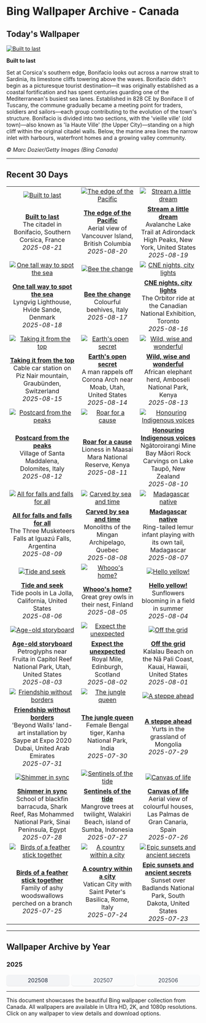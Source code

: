 # Bing Wallpaper Archive - Canada

## Today's Wallpaper

[![Built to last](https://www.bing.com/th?id=OHR.CitadelBonifacio_EN-CA8702640374_UHD.jpg&pid=hp&w=2560)](https://bing.codexun.com/ca/detail/20250821)

**Built to last**

Set at Corsica's southern edge, Bonifacio looks out across a narrow strait to Sardinia, its limestone cliffs towering above the waves. Bonifacio didn't begin as a picturesque tourist destination—it was originally established as a coastal fortification and has spent centuries guarding one of the Mediterranean's busiest sea lanes. Established in 828 CE by Boniface II of Tuscany, the commune gradually became a meeting point for traders, soldiers and sailors—each group contributing to the evolution of the town's structure. Bonifacio is divided into two sections, with the 'vieille ville' (old town)—also known as 'la Haute Ville' (the Upper City)—standing on a high cliff within the original citadel walls. Below, the marine area lines the narrow inlet with harbours, waterfront homes and a growing valley community.

*© Marc Dozier/Getty Images (Bing Canada)*

---

## Recent 30 Days

| | | |
|:---:|:---:|:---:|
| [![Built to last](https://www.bing.com/th?id=OHR.CitadelBonifacio_EN-CA8702640374_UHD.jpg&pid=hp&w=2560)](https://bing.codexun.com/ca/detail/20250821) | [![The edge of the Pacific](https://www.bing.com/th?id=OHR.VanIsland_EN-CA8465545166_UHD.jpg&pid=hp&w=2560)](https://bing.codexun.com/ca/detail/20250820) | [![Stream a little dream](https://www.bing.com/th?id=OHR.AvalancheLake_EN-CA8229303307_UHD.jpg&pid=hp&w=2560)](https://bing.codexun.com/ca/detail/20250819) | 
| **[Built to last](https://bing.codexun.com/ca/detail/20250821)**<br>The citadel in Bonifacio, Southern Corsica, France<br>*2025-08-21* | **[The edge of the Pacific](https://bing.codexun.com/ca/detail/20250820)**<br>Aerial view of Vancouver Island, British Columbia<br>*2025-08-20* | **[Stream a little dream](https://bing.codexun.com/ca/detail/20250819)**<br>Avalanche Lake Trail at Adirondack High Peaks, New York, United States<br>*2025-08-19* | 
| [![One tall way to spot the sea](https://www.bing.com/th?id=OHR.LyngvigLighthouse_EN-CA8074234624_UHD.jpg&pid=hp&w=2560)](https://bing.codexun.com/ca/detail/20250818) | [![Bee the change](https://www.bing.com/th?id=OHR.ColorfulBeehives_EN-CA7943336590_UHD.jpg&pid=hp&w=2560)](https://bing.codexun.com/ca/detail/20250817) | [![CNE nights, city lights](https://www.bing.com/th?id=OHR.CNExhibit_EN-CA7387294969_UHD.jpg&pid=hp&w=2560)](https://bing.codexun.com/ca/detail/20250816) | 
| **[One tall way to spot the sea](https://bing.codexun.com/ca/detail/20250818)**<br>Lyngvig Lighthouse, Hvide Sande, Denmark<br>*2025-08-18* | **[Bee the change](https://bing.codexun.com/ca/detail/20250817)**<br>Colourful beehives, Italy<br>*2025-08-17* | **[CNE nights, city lights](https://bing.codexun.com/ca/detail/20250816)**<br>The Orbitor ride at the Canadian National Exhibition, Toronto<br>*2025-08-16* | 
| [![Taking it from the top](https://www.bing.com/th?id=OHR.PizNairPeak_EN-CA7466482253_UHD.jpg&pid=hp&w=2560)](https://bing.codexun.com/ca/detail/20250815) | [![Earth's open secret](https://www.bing.com/th?id=OHR.CoronaArch_EN-CA7314989674_UHD.jpg&pid=hp&w=2560)](https://bing.codexun.com/ca/detail/20250814) | [![Wild, wise and wonderful](https://www.bing.com/th?id=OHR.KenyaElephants_EN-CA6960133643_UHD.jpg&pid=hp&w=2560)](https://bing.codexun.com/ca/detail/20250813) | 
| **[Taking it from the top](https://bing.codexun.com/ca/detail/20250815)**<br>Cable car station on Piz Nair mountain, Graubünden, Switzerland<br>*2025-08-15* | **[Earth's open secret](https://bing.codexun.com/ca/detail/20250814)**<br>A man rappels off Corona Arch near Moab, Utah, United States<br>*2025-08-14* | **[Wild, wise and wonderful](https://bing.codexun.com/ca/detail/20250813)**<br>African elephant herd, Amboseli National Park, Kenya<br>*2025-08-13* | 
| [![Postcard from the peaks](https://www.bing.com/th?id=OHR.SantaMaddalena_EN-CA6755277822_UHD.jpg&pid=hp&w=2560)](https://bing.codexun.com/ca/detail/20250812) | [![Roar for a cause](https://www.bing.com/th?id=OHR.LionessKenya_EN-CA6611934793_UHD.jpg&pid=hp&w=2560)](https://bing.codexun.com/ca/detail/20250811) | [![Honouring Indigenous voices](https://www.bing.com/th?id=OHR.MaoriRock_EN-CA7654084969_UHD.jpg&pid=hp&w=2560)](https://bing.codexun.com/ca/detail/20250810) | 
| **[Postcard from the peaks](https://bing.codexun.com/ca/detail/20250812)**<br>Village of Santa Maddalena, Dolomites, Italy<br>*2025-08-12* | **[Roar for a cause](https://bing.codexun.com/ca/detail/20250811)**<br>Lioness in Maasai Mara National Reserve, Kenya<br>*2025-08-11* | **[Honouring Indigenous voices](https://bing.codexun.com/ca/detail/20250810)**<br>Ngātoroirangi Mine Bay Māori Rock Carvings on Lake Taupō, New Zealand<br>*2025-08-10* | 
| [![All for falls and falls for all](https://www.bing.com/th?id=OHR.IguazuArgentina_EN-CA6325716165_UHD.jpg&pid=hp&w=2560)](https://bing.codexun.com/ca/detail/20250809) | [![Carved by sea and time](https://www.bing.com/th?id=OHR.MinganWonders_EN-CA5648384478_UHD.jpg&pid=hp&w=2560)](https://bing.codexun.com/ca/detail/20250808) | [![Madagascar native](https://www.bing.com/th?id=OHR.BabyLemur_EN-CA5435344938_UHD.jpg&pid=hp&w=2560)](https://bing.codexun.com/ca/detail/20250807) | 
| **[All for falls and falls for all](https://bing.codexun.com/ca/detail/20250809)**<br>The Three Musketeers Falls at Iguazú Falls, Argentina<br>*2025-08-09* | **[Carved by sea and time](https://bing.codexun.com/ca/detail/20250808)**<br>Monoliths of the Mingan Archipelago, Quebec<br>*2025-08-08* | **[Madagascar native](https://bing.codexun.com/ca/detail/20250807)**<br>Ring-tailed lemur infant playing with its own tail, Madagascar<br>*2025-08-07* | 
| [![Tide and seek](https://www.bing.com/th?id=OHR.CaliforniaTidepool_EN-CA5246785571_UHD.jpg&pid=hp&w=2560)](https://bing.codexun.com/ca/detail/20250806) | [![Whooo's home?](https://www.bing.com/th?id=OHR.LaplandOwl_EN-CA0382767904_UHD.jpg&pid=hp&w=2560)](https://bing.codexun.com/ca/detail/20250805) | [![Hello yellow!](https://www.bing.com/th?id=OHR.HappySunflower_EN-CA4879838776_UHD.jpg&pid=hp&w=2560)](https://bing.codexun.com/ca/detail/20250804) | 
| **[Tide and seek](https://bing.codexun.com/ca/detail/20250806)**<br>Tide pools in La Jolla, California, United States<br>*2025-08-06* | **[Whooo's home?](https://bing.codexun.com/ca/detail/20250805)**<br>Great grey owls in their nest, Finland<br>*2025-08-05* | **[Hello yellow!](https://bing.codexun.com/ca/detail/20250804)**<br>Sunflowers blooming in a field in summer<br>*2025-08-04* | 
| [![Age-old storyboard](https://www.bing.com/th?id=OHR.FruitaPetroglyphs_EN-CA4731117661_UHD.jpg&pid=hp&w=2560)](https://bing.codexun.com/ca/detail/20250803) | [![Expect the unexpected](https://www.bing.com/th?id=OHR.EdinburghFringe_EN-CA4550434753_UHD.jpg&pid=hp&w=2560)](https://bing.codexun.com/ca/detail/20250802) | [![Off the grid](https://www.bing.com/th?id=OHR.NaPaliKauai_EN-CA4334699303_UHD.jpg&pid=hp&w=2560)](https://bing.codexun.com/ca/detail/20250801) | 
| **[Age-old storyboard](https://bing.codexun.com/ca/detail/20250803)**<br>Petroglyphs near Fruita in Capitol Reef National Park, Utah, United States<br>*2025-08-03* | **[Expect the unexpected](https://bing.codexun.com/ca/detail/20250802)**<br>Royal Mile, Edinburgh, Scotland<br>*2025-08-02* | **[Off the grid](https://bing.codexun.com/ca/detail/20250801)**<br>Kalalau Beach on the Nā Pali Coast, Kauai, Hawaii, United States<br>*2025-08-01* | 
| [![Friendship without borders](https://www.bing.com/th?id=OHR.SaypeDubai_EN-CA4155504073_UHD.jpg&pid=hp&w=2560)](https://bing.codexun.com/ca/detail/20250731) | [![The jungle queen](https://www.bing.com/th?id=OHR.TigerDay_EN-CA3989953116_UHD.jpg&pid=hp&w=2560)](https://bing.codexun.com/ca/detail/20250730) | [![A steppe ahead](https://www.bing.com/th?id=OHR.MongoliaYurts_EN-CA3804108412_UHD.jpg&pid=hp&w=2560)](https://bing.codexun.com/ca/detail/20250729) | 
| **[Friendship without borders](https://bing.codexun.com/ca/detail/20250731)**<br>'Beyond Walls' land-art installation by Saype at Expo 2020 Dubai, United Arab Emirates<br>*2025-07-31* | **[The jungle queen](https://bing.codexun.com/ca/detail/20250730)**<br>Female Bengal tiger, Kanha National Park, India<br>*2025-07-30* | **[A steppe ahead](https://bing.codexun.com/ca/detail/20250729)**<br>Yurts in the grassland of Mongolia<br>*2025-07-29* | 
| [![Shimmer in sync](https://www.bing.com/th?id=OHR.BlackfinBarracuda_EN-CA3621644676_UHD.jpg&pid=hp&w=2560)](https://bing.codexun.com/ca/detail/20250728) | [![Sentinels of the tide](https://www.bing.com/th?id=OHR.MangroveTwilight_EN-CA3445258233_UHD.jpg&pid=hp&w=2560)](https://bing.codexun.com/ca/detail/20250727) | [![Canvas of life](https://www.bing.com/th?id=OHR.LasPalmas_EN-CA3268304328_UHD.jpg&pid=hp&w=2560)](https://bing.codexun.com/ca/detail/20250726) | 
| **[Shimmer in sync](https://bing.codexun.com/ca/detail/20250728)**<br>School of blackfin barracuda, Shark Reef, Ras Mohammed National Park, Sinai Peninsula, Egypt<br>*2025-07-28* | **[Sentinels of the tide](https://bing.codexun.com/ca/detail/20250727)**<br>Mangrove trees at twilight, Walakiri Beach, island of Sumba, Indonesia<br>*2025-07-27* | **[Canvas of life](https://bing.codexun.com/ca/detail/20250726)**<br>Aerial view of colourful houses, Las Palmas de Gran Canaria, Spain<br>*2025-07-26* | 
| [![Birds of a feather stick together](https://www.bing.com/th?id=OHR.AshyWoodswallow_EN-CA5890367905_UHD.jpg&pid=hp&w=2560)](https://bing.codexun.com/ca/detail/20250725) | [![A country within a city](https://www.bing.com/th?id=OHR.VaticanCity_EN-CA5754198361_UHD.jpg&pid=hp&w=2560)](https://bing.codexun.com/ca/detail/20250724) | [![Epic sunsets and ancient secrets](https://www.bing.com/th?id=OHR.BadlandsSunset_EN-CA5588224292_UHD.jpg&pid=hp&w=2560)](https://bing.codexun.com/ca/detail/20250723) | 
| **[Birds of a feather stick together](https://bing.codexun.com/ca/detail/20250725)**<br>Family of ashy woodswallows perched on a branch<br>*2025-07-25* | **[A country within a city](https://bing.codexun.com/ca/detail/20250724)**<br>Vatican City with Saint Peter's Basilica, Rome, Italy<br>*2025-07-24* | **[Epic sunsets and ancient secrets](https://bing.codexun.com/ca/detail/20250723)**<br>Sunset over Badlands National Park, South Dakota, United States<br>*2025-07-23* | 


---

## Wallpaper Archive by Year

### 2025
<div style="display: grid; grid-template-columns: repeat(auto-fit, minmax(80px, 1fr)); gap: 6px; margin: 12px 0;">
<a href="https://bing.codexun.com/ca/archive/202508" style="padding: 6px 12px; font-size: 14px; border-radius: 6px; box-shadow: 0 1px 2px rgba(0,0,0,0.1); background-color: #f3f4f6; color: #374151; text-decoration: none; text-align: center; transition: background-color 0.2s ease; font-weight: 500;">202508</a>
<a href="https://bing.codexun.com/ca/archive/202507" style="padding: 6px 12px; font-size: 14px; border-radius: 6px; box-shadow: 0 1px 2px rgba(0,0,0,0.1); background-color: #f9fafb; color: #374151; text-decoration: none; text-align: center; transition: background-color 0.2s ease;">202507</a>
<a href="https://bing.codexun.com/ca/archive/202506" style="padding: 6px 12px; font-size: 14px; border-radius: 6px; box-shadow: 0 1px 2px rgba(0,0,0,0.1); background-color: #f9fafb; color: #374151; text-decoration: none; text-align: center; transition: background-color 0.2s ease;">202506</a>
</div>



---

This document showcases the beautiful Bing wallpaper collection from Canada. All wallpapers are available in Ultra HD, 2K, and 1080p resolutions. Click on any wallpaper to view details and download options.
